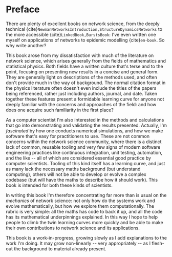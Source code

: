 Preface
========

There are plenty of excellent books on network science, from the
deeply technical
{cite}`NewmanNetworksIntroduction,StructureDynamicsNetworks` to the
more accessible {cite}`LinkedBook,BurstsBook`: I've even written one
myself on applications of networks to epidemic modelling
{cite}`em-book`. So why write another?

This book arose from my dissatisfaction with much of the literature on
network science, which arises generally from the fields of mathematics
and statistical physics. Both fields have a written culture that's
terse and to the point, focusing on presenting new results in a
concise and general form. They are generally light on descriptions of
the methods used, and often don't provide much in the way of
background. The normal citation format in the physics literature often
doesn't even include the titles of the papers being referenced, rather
just including authors, journal, and date. Taken together these
features present a formidable learning curve for anyone not deeply
familiar with the concerns and approaches of the field: and how does
one acquire such familiarity in the first place?

As a computer scientist I'm also interested in the methods and
calculations that go into demonstrating and validating the results
presented. Actually, I'm *fascinated* by how one conducts numerical
simulations, and how we make software that's easy for practitioners to
use. These are not common concerns within the network science
community, where there is a distinct lack of common, reusable tooling
and very few signs of modern software engineering practices like
continuous integration, unit testing, automation, and the like -- all
of which are considered essential good practice by computer
scientists. Tooling of this kind itself has a learning curve, and just
as many lack the necessary maths background (but understand
computing), others will not be able to develop or evolve a complex
codebase (but will have the maths to describe how it should
work). This book is intended for both these kinds of scientists.

In writing this book I'm therefore concentrating far more than is
usual on the *mechanics* of network science: not only how do the
systems work and evolve mathematically, but how we explore them
computationally. The rubric is very simple: all the maths has code to
back it up, and all the code has its mathematical underpinnings
explained. In this way I hope to help people to climb the twin
learning curves more quickly and be able to make their own
contributions to network science and its applications.

This book is a work-in-progress, growing slowly as I add explanations
to the work I'm doing. It may grow non-linearly -- very appropriately
-- as I flesh-out the background to material already present.
